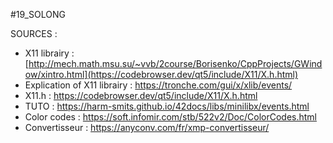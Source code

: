 #19_SOLONG

SOURCES :
- X11 librairy : [http://mech.math.msu.su/~vvb/2course/Borisenko/CppProjects/GWindow/xintro.html](https://codebrowser.dev/qt5/include/X11/X.h.html)
- Explication of X11 librairy : https://tronche.com/gui/x/xlib/events/
- X11.h : https://codebrowser.dev/qt5/include/X11/X.h.html
- TUTO : https://harm-smits.github.io/42docs/libs/minilibx/events.html
- Color codes : https://soft.infomir.com/stb/522v2/Doc/ColorCodes.html
- Convertisseur : https://anyconv.com/fr/xmp-convertisseur/
